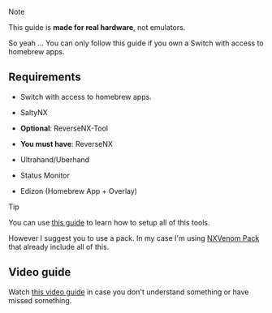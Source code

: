 >[!NOTE]
This guide is **made for real hardware**, not emulators.

So yeah ... You can only follow this guide if you own a Switch with access to homebrew apps.

## Requirements

- Switch with access to homebrew apps.

- SaltyNX

- **Optional**: ReverseNX-Tool

- **You must have**: ReverseNX

- Ultrahand/Uberhand

- Status Monitor

- Edizon (Homebrew App + Overlay)

>[!TIP]
You can use [this guide](https://rentry.co/howtoget60fps) to learn how to setup all of this tools.

However I suggest you to use a pack. In my case I'm using [NXVenom Pack](https://github.com/CatcherITGF/NX-Venom/) that already include all of this.

## Video guide

Watch [this video guide](https://youtu.be/iuWUp14wN08?si=ohZqVCei2XIPBXUB) in case you don't understand something or have missed something.